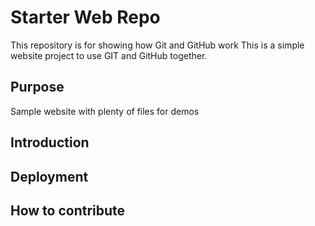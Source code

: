 # Starter Web Repo

This repository is for showing how Git and GitHub work
This is a simple website project to use GIT and GitHub together.

## Purpose

Sample website with plenty of files for demos

## Introduction

## Deployment 

## How to contribute